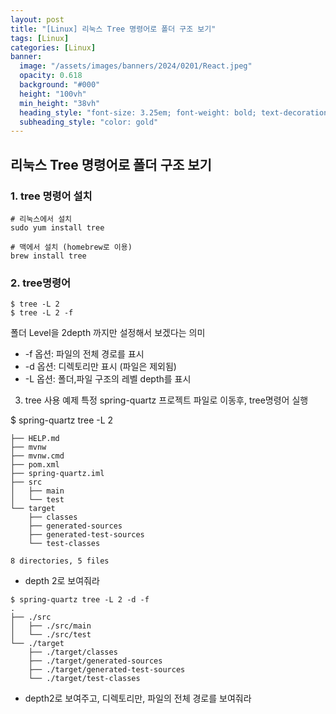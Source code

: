 ```yaml
---
layout: post
title: "[Linux] 리눅스 Tree 명령어로 폴더 구조 보기"
tags: [Linux]
categories: [Linux]
banner:
  image: "/assets/images/banners/2024/0201/React.jpeg"
  opacity: 0.618
  background: "#000"
  height: "100vh"
  min_height: "38vh"
  heading_style: "font-size: 3.25em; font-weight: bold; text-decoration: underline"
  subheading_style: "color: gold"
---
```



## 리눅스 Tree 명령어로 폴더 구조 보기


### 1. tree 명령어 설치

```
# 리눅스에서 설치
sudo yum install tree  

# 맥에서 설치 (homebrew로 이용)
brew install tree
```

### 2. tree명령어

```
$ tree -L 2 
$ tree -L 2 -f 
```

폴더 Level을 2depth 까지만 설정해서 보겠다는 의미
- -f 옵션: 파일의 전체 경로를 표시
- -d 옵션: 디렉토리만 표시 (파일은 제외됨)
- -L 옵션: 폴더,파일 구조의 레벨 depth를 표시

3. tree 사용 예제
특정 spring-quartz 프로젝트 파일로 이동후, tree명령어 실행

$ spring-quartz tree -L 2 
```
├── HELP.md
├── mvnw
├── mvnw.cmd
├── pom.xml
├── spring-quartz.iml
├── src
│   ├── main
│   └── test
└── target
    ├── classes
    ├── generated-sources
    ├── generated-test-sources
    └── test-classes

8 directories, 5 files

```

- depth 2로 보여줘라

```
$ spring-quartz tree -L 2 -d -f 
.
├── ./src
│   ├── ./src/main
│   └── ./src/test
└── ./target
    ├── ./target/classes
    ├── ./target/generated-sources
    ├── ./target/generated-test-sources
    └── ./target/test-classes
```

- depth2로 보여주고, 디렉토리만, 파일의 전체 경로를 보여줘라